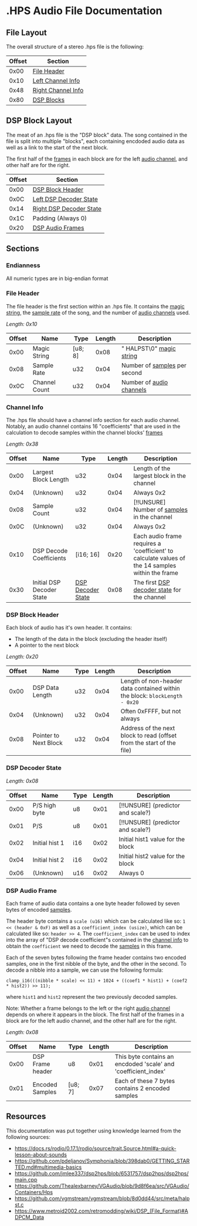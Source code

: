 # .HPS Audio File Documentation

## File Layout

The overall structure of a stereo .hps file is the following:

| Offset | Section                             |
| ------ | ----------------------------------- |
| 0x00   | [File Header](#file-header)         |
| 0x10   | [Left Channel Info](#channel-info)  |
| 0x48   | [Right Channel Info](#channel-info) |
| 0x80   | [DSP Blocks](#dsp-block-layout)     |

## DSP Block Layout

The meat of an .hps file is the "DSP block" data. The song contained in the
file is split into multiple "blocks", each containing encdoded audio data as
well as a link to the start of the next block.

The first half of the [frames](#dsp-audio-frame) in each block are for the
left [audio channel](https://docs.rs/rodio/latest/rodio/source/trait.Source.html#channels), and other half are for the right.

| Offset | Section                                       |
| ------ | --------------------------------------------- |
| 0x00   | [DSP Block Header](#dsp-block-header)         |
| 0x0C   | [Left DSP Decoder State](#dsp-decoder-state)  |
| 0x14   | [Right DSP Decoder State](#dsp-decoder-state) |
| 0x1C   | Padding (Always 0)                            |
| 0x20   | [DSP Audio Frames](#dsp-audio-frame)          |

## Sections

### Endianness

All numeric types are in big-endian format

### File Header

The file header is the first section within an .hps file. It contains the
[magic string](<https://en.wikipedia.org/wiki/Magic_number_(programming)>), the
[sample rate](https://docs.rs/rodio/latest/rodio/source/trait.Source.html#sampling) of
the song, and the number of
[audio channels](https://docs.rs/rodio/latest/rodio/source/trait.Source.html#channels) used.

_Length: 0x10_

| Offset | Name          | Type    | Length | Description                                                                                          |
| ------ | ------------- | ------- | ------ | ---------------------------------------------------------------------------------------------------- |
| 0x00   | Magic String  | [u8; 8] | 0x08   | " HALPST\0" [magic string](<https://en.wikipedia.org/wiki/Magic_number_(programming)>)               |
| 0x08   | Sample Rate   | u32     | 0x04   | Number of [samples](https://docs.rs/rodio/latest/rodio/source/trait.Source.html#sampling) per second |
| 0x0C   | Channel Count | u32     | 0x04   | Number of [audio channels](https://docs.rs/rodio/latest/rodio/source/trait.Source.html#channels)     |

### Channel Info

The .hps file should have a channel info section for each audio channel.
Notably, an audio channel contains 16 "coefficients" that are used in the
calculation to decode samples within the channel blocks' [frames](#dsp-audio-frame)

_Length: 0x38_

| Offset | Name                      | Type                                    | Length | Description                                                                                                         |
| ------ | ------------------------- | --------------------------------------- | ------ | ------------------------------------------------------------------------------------------------------------------- |
| 0x00   | Largest Block Length      | u32                                     | 0x04   | Length of the largest block in the channel                                                                          |
| 0x04   | (Unknown)                 | u32                                     | 0x04   | Always 0x2                                                                                                          |
| 0x08   | Sample Count              | u32                                     | 0x04   | [!!UNSURE] Number of [samples](https://docs.rs/rodio/latest/rodio/source/trait.Source.html#sampling) in the channel |
| 0x0C   | (Unknown)                 | u32                                     | 0x04   | Always 0x2                                                                                                          |
| 0x10   | DSP Decode Coefficients   | [i16; 16]                               | 0x20   | Each audio frame requires a 'coefficient' to calculate values of the 14 samples within the frame                    |
| 0x30   | Initial DSP Decoder State | [DSP Decoder State](#dsp-decoder-state) | 0x08   | The first [DSP decoder state](#dsp-decoder-state) for the channel                                                   |

### DSP Block Header

Each block of audio has it's own header. It contains:

- The length of the data in the block (excluding the header itself)
- A pointer to the next block

_Length: 0x20_

| Offset | Name                  | Type | Length | Description                                                                |
| ------ | --------------------- | ---- | ------ | -------------------------------------------------------------------------- |
| 0x00   | DSP Data Length       | u32  | 0x04   | Length of non-header data contained within the block: `blockLength - 0x20` |
| 0x04   | (Unknown)             | u32  | 0x04   | Often 0xFFFF, but not always                                               |
| 0x08   | Pointer to Next Block | u32  | 0x04   | Address of the next block to read (offset from the start of the file)      |

### DSP Decoder State

_Length: 0x08_

| Offset | Name           | Type | Length | Description                       |
| ------ | -------------- | ---- | ------ | --------------------------------- |
| 0x00   | P/S high byte  | u8   | 0x01   | [!!UNSURE] (predictor and scale?) |
| 0x01   | P/S            | u8   | 0x01   | [!!UNSURE] (predictor and scale?) |
| 0x02   | Initial hist 1 | i16  | 0x02   | Initial hist1 value for the block |
| 0x04   | Initial hist 2 | i16  | 0x02   | Initial hist2 value for the block |
| 0x06   | (Unknown)      | u16  | 0x02   | Always 0                          |

### DSP Audio Frame

Each frame of audio data contains a one byte header followed by seven bytes of
encoded [samples](https://docs.rs/rodio/latest/rodio/source/trait.Source.html#sampling).

The header byte contains a `scale (u16)` which can be calculated like so:
`1 << (header & 0xF)` as well as a `coefficient_index (usize)`, which can be
calculated like so: `header >> 4`. The `coefficient_index` can be used to index
into the array of "DSP decode coefficient"s contained in the [channel info](#channel-info)
to obtain the `coefficient` we need to decode the [samples](https://docs.rs/rodio/latest/rodio/source/trait.Source.html#sampling)
in this frame.

Each of the seven bytes following the frame header contains two encoded samples,
one in the first nibble of the byte, and the other in the second. To decode a
nibble into a sample, we can use the following formula:

`clamp_i16(((nibble * scale) << 11) + 1024 + ((coef1 * hist1) + (coef2 * hist2)) >> 11);`

where `hist1` and `hist2` represent the two previously decoded samples.

Note: Whether a frame belongs to the left or the right [audio channel](https://docs.rs/rodio/latest/rodio/source/trait.Source.html#channels)
depends on where it appears in the block. The first half of the frames in a
block are for the left audio channel, and the other half are for the right.

_Length: 0x08_

| Offset | Name             | Type    | Length | Description                                                    |
| ------ | ---------------- | ------- | ------ | -------------------------------------------------------------- |
| 0x00   | DSP Frame header | u8      | 0x01   | This byte contains an encdoded 'scale' and 'coefficient_index' |
| 0x01   | Encoded Samples  | [u8; 7] | 0x07   | Each of these 7 bytes contains 2 encoded samples               |

## Resources

This documentation was put together using knowledge learned from the following sources:

- https://docs.rs/rodio/0.17.1/rodio/source/trait.Source.html#a-quick-lesson-about-sounds
- https://github.com/pdeljanov/Symphonia/blob/398dab0/GETTING_STARTED.md#multimedia-basics
- https://github.com/jmlee337/dsp2hps/blob/6531757/dsp2hps/dsp2hps/main.cpp
- https://github.com/Thealexbarney/VGAudio/blob/9d8f6ea/src/VGAudio/Containers/Hps
- https://github.com/vgmstream/vgmstream/blob/8d0dd44/src/meta/halpst.c
- https://www.metroid2002.com/retromodding/wiki/DSP_(File_Format)#ADPCM_Data
